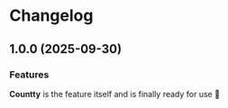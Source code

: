 # Changelog

## 1.0.0 (2025-09-30)


### Features

**Countty** is the feature itself and is finally ready for use 🎉
